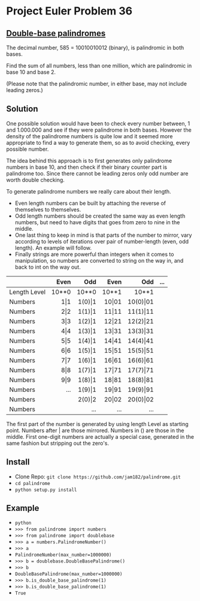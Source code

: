 Project Euler Problem 36
========================
[Double-base palindromes](https://projecteuler.net/problem=36)
-------------------------
The decimal number, 585 = 10010010012 (binary), is palindromic in both bases.

Find the sum of all numbers, less than one million, which are palindromic
in base 10 and base 2.

(Please note that the palindromic number, in either base, may not include
leading zeros.)

Solution
--------
One possible solution would have been to check every number between,
1 and 1.000.000 and see if they were palindrome in both bases.
However the density of the palindrome numbers is quite low and it seemed
more appropriate to find a way to generate them, so as to avoid checking,
every possible number.

The idea behind this approach is to first generates only palindrome numbers
in base 10, and then check if their binary counter part is palindrome too.
Since there cannot be leading zeros only odd number are worth double checking.

To generate palindrome numbers we really care about their length.
- Even length numbers can be built by attaching the reverse of themselves to
themselves.
- Odd length numbers should be created the same way as even length numbers,
but need to have digits that goes from zero to nine in the middle.
- One last thing to keep in mind is that parts of the number to mirror, vary
according to levels of iterations over pair of number-length (even, odd length).
An example will follow.
- Finally strings are more powerful than integers when it comes to manipulation,
so numbers are converted to string on the way in, and back to int on the way out.

|               | Even           | Odd       | Even   | Odd       | ...       |
| ------------- | --------------:| ---------:| ------:| ---------:| ---------:|
| Length Level  | 10**0          | 10**0     | 10**1  | 10**1     |           |
| Numbers       | 1\|1           | 1(0)\|1   | 10\|01 | 10(0)\|01 |           |
| Numbers       | 2\|2           | 1(1)\|1   | 11\|11 | 11(1)\|11 |           |
| Numbers       | 3\|3           | 1(2)\|1   | 12\|21 | 12(2)\|21 |           |
| Numbers       | 4\|4           | 1(3)\|1   | 13\|31 | 13(3)\|31 |           |
| Numbers       | 5\|5           | 1(4)\|1   | 14\|41 | 14(4)\|41 |           |
| Numbers       | 6\|6           | 1(5)\|1   | 15\|51 | 15(5)\|51 |           |
| Numbers       | 7\|7           | 1(6)\|1   | 16\|61 | 16(6)\|61 |           |
| Numbers       | 8\|8           | 1(7)\|1   | 17\|71 | 17(7)\|71 |           |
| Numbers       | 9\|9           | 1(8)\|1   | 18\|81 | 18(8)\|81 |           |
| Numbers       | ...            | 1(9)\|1   | 19\|91 | 19(9)\|91 |           |
| Numbers       |                | 2(0)\|2   | 20\|02 | 20(0)\|02 |           |
| Numbers       |                | ...       | ...    | ...       |           |

The first part of the number is generated by using length Level as starting point.
Numbers after \| are those mirrored. Numbers in () are those in the middle.
First one-digit numbers are actually a special case, generated in the same fashion
but stripping out the zero's.

Install
-------
- Clone Repo: ```git clone https://github.com/jam182/palindrome.git```
- ```cd palindrome```
- ```python setup.py install```

Example
-------
- ```python```
- ```>>> from palindrome import numbers```
- ```>>> from palindrome import doublebase```
- ```>>> a = numbers.PalindromeNumber()```
- ```>>> a```
- ```PalindromeNumber(max_number=1000000)```
- ```>>> b = doublebase.DoubleBasePalindrome()```
- ```>>> b```
- ```DoubleBasePalindrome(max_number=1000000)```
- ```>>> b.is_double_base_palindrome(1)```
- ```>>> b.is_double_base_palindrome(1)```
- ```True```
